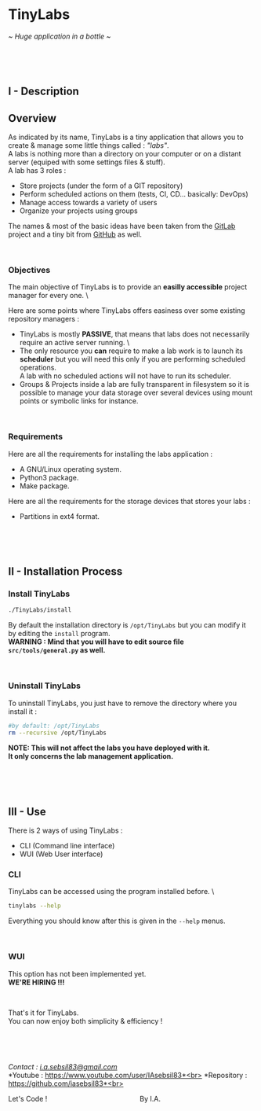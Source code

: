 # TinyLabs

*~ Huge application in a bottle ~*

&nbsp;

&nbsp;

## I - Description

## Overview

As indicated by its name, TinyLabs is a tiny application that allows you to create & manage some little things called : *"labs"*. \
A labs is nothing more than a directory on your computer or on a distant server (equiped with some settings files & stuff). \
A lab has 3 roles :
 - Store projects (under the form of a GIT repository)
 - Perform scheduled actions on them (tests, CI, CD... basically: DevOps)
 - Manage access towards a variety of users
 - Organize your projects using groups

The names & most of the basic ideas have been taken from the [GitLab](https://gitlab.com) project and a tiny bit from [GitHub](https://github.com) as well.

&nbsp;

### Objectives

The main objective of TinyLabs is to provide an **easilly accessible** project manager for every one. \

Here are some points where TinyLabs offers easiness over some existing repository managers :
 - TinyLabs is mostly **PASSIVE**, that means that labs does not necessarily require an active server running. \
 - The only resource you **can** require to make a lab work is to launch its **scheduler** but you will need this only if you are performing scheduled operations. \
   A lab with no scheduled actions will not have to run its scheduler.
 - Groups & Projects inside a lab are fully transparent in filesystem so it is possible to manage your data storage over several devices using mount points or symbolic links for instance.

&nbsp;

### Requirements

Here are all the requirements for installing the labs application :
 - A GNU/Linux operating system.
 - Python3 package.
 - Make package.

Here are all the requirements for the storage devices that stores your labs :
 - Partitions in ext4 format.

&nbsp;

&nbsp;


## II - Installation Process

### Install TinyLabs
```bash
./TinyLabs/install
```
By default the installation directory is `/opt/TinyLabs` but you can modify it by editing the `install` program. \
**WARNING : Mind that you will have to edit source file `src/tools/general.py` as well.**

&nbsp;

### Uninstall TinyLabs

To uninstall TinyLabs, you just have to remove the directory where you install it :
```bash
#by default: /opt/TinyLabs
rm --recursive /opt/TinyLabs
```
**NOTE: This will not affect the labs you have deployed with it. \
It only concerns the lab management application.**

&nbsp;

&nbsp;


## III - Use

There is 2 ways of using TinyLabs :
 - CLI (Command line interface)
 - WUI (Web User interface)

### CLI

TinyLabs can be accessed using the program installed before. \
```bash
tinylabs --help
```

Everything you should know after this is given in the `--help` menus.

&nbsp;

### WUI

This option has not been implemented yet. \
**WE'RE HIRING !!!**

&nbsp;

That's it for TinyLabs. \
You can now enjoy both simplicity & efficiency !

&nbsp;

&nbsp;


*Contact    : i.a.sebsil83@gmail.com*<br>
*Youtube    : https://www.youtube.com/user/IAsebsil83*<br>
*Repository : https://github.com/iasebsil83*<br>

Let's Code ! &nbsp;&nbsp;&nbsp;&nbsp;&nbsp;&nbsp;&nbsp;
&nbsp;&nbsp;&nbsp;&nbsp;&nbsp;&nbsp;&nbsp;&nbsp;&nbsp;
&nbsp;&nbsp;&nbsp;&nbsp;&nbsp;&nbsp;&nbsp;&nbsp;&nbsp;
&nbsp;&nbsp;&nbsp;&nbsp;&nbsp;&nbsp;&nbsp;&nbsp;&nbsp;
&nbsp;&nbsp;&nbsp;&nbsp;&nbsp;&nbsp;&nbsp;&nbsp;&nbsp;By I.A.
